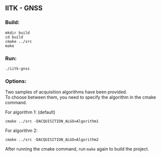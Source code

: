 ## IITK - GNSS

### Build:

```
mkdir build
cd build
cmake ../src
make
```

### Run:
```
./iitk-gnss
```

### Options:

Two samples of acquisition algorithms have been provided.  
To choose between them, you need to specify the algorithm in the cmake command.

For algorithm 1: (default)
```
cmake ../src -DACQUISITION_ALGO=Algorithm1
```

For algorithm 2:
```
cmake ../src -DACQUISITION_ALGO=Algorithm2
```

After running the cmake command, run `make` again to build the project.
